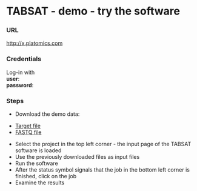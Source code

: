 # TABSAT - demo - try the software

### URL
http://x.platomics.com

### Credentials
Log-in with</br>
**user**:</br>
**password**:</br>

### Steps
* Download the demo data:
- [Target file](tools/zz_test/target_list.csv)
- [FASTQ file](tools/zz_test/PGM_316D_IonXpress_028_1.fastq)
* Select the project in the top left corner - the input page of the TABSAT software is loaded
* Use the previously downloaded files as input files
* Run the software
* After the status symbol signals that the job in the bottom left corner is finished, click on the job
* Examine the results



